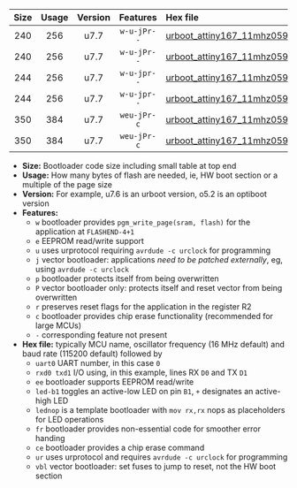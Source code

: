 |Size|Usage|Version|Features|Hex file|
|:-:|:-:|:-:|:-:|:--|
|240|256|u7.7|`w-u-jPr--`|[urboot_attiny167_11mhz0592_115200bps_uart0_rxa0_txa1_led+b1_ur_vbl.hex](https://raw.githubusercontent.com/stefanrueger/urboot.hex/main/mcus/attiny167/fcpu_11mhz0592/115200_bps/urboot_attiny167_11mhz0592_115200bps_uart0_rxa0_txa1_led+b1_ur_vbl.hex)|
|240|256|u7.7|`w-u-jPr--`|[urboot_attiny167_11mhz0592_115200bps_uart0_rxa0_txa1_lednop_ur_vbl.hex](https://raw.githubusercontent.com/stefanrueger/urboot.hex/main/mcus/attiny167/fcpu_11mhz0592/115200_bps/urboot_attiny167_11mhz0592_115200bps_uart0_rxa0_txa1_lednop_ur_vbl.hex)|
|244|256|u7.7|`w-u-jpr--`|[urboot_attiny167_11mhz0592_115200bps_uart0_rxa0_txa1_led+b1_fr_ur_vbl.hex](https://raw.githubusercontent.com/stefanrueger/urboot.hex/main/mcus/attiny167/fcpu_11mhz0592/115200_bps/urboot_attiny167_11mhz0592_115200bps_uart0_rxa0_txa1_led+b1_fr_ur_vbl.hex)|
|244|256|u7.7|`w-u-jpr--`|[urboot_attiny167_11mhz0592_115200bps_uart0_rxa0_txa1_lednop_fr_ur_vbl.hex](https://raw.githubusercontent.com/stefanrueger/urboot.hex/main/mcus/attiny167/fcpu_11mhz0592/115200_bps/urboot_attiny167_11mhz0592_115200bps_uart0_rxa0_txa1_lednop_fr_ur_vbl.hex)|
|350|384|u7.7|`weu-jPr-c`|[urboot_attiny167_11mhz0592_115200bps_uart0_rxa0_txa1_ee_led+b1_fr_ce_ur_vbl.hex](https://raw.githubusercontent.com/stefanrueger/urboot.hex/main/mcus/attiny167/fcpu_11mhz0592/115200_bps/urboot_attiny167_11mhz0592_115200bps_uart0_rxa0_txa1_ee_led+b1_fr_ce_ur_vbl.hex)|
|350|384|u7.7|`weu-jPr-c`|[urboot_attiny167_11mhz0592_115200bps_uart0_rxa0_txa1_ee_lednop_fr_ce_ur_vbl.hex](https://raw.githubusercontent.com/stefanrueger/urboot.hex/main/mcus/attiny167/fcpu_11mhz0592/115200_bps/urboot_attiny167_11mhz0592_115200bps_uart0_rxa0_txa1_ee_lednop_fr_ce_ur_vbl.hex)|

- **Size:** Bootloader code size including small table at top end
- **Usage:** How many bytes of flash are needed, ie, HW boot section or a multiple of the page size
- **Version:** For example, u7.6 is an urboot version, o5.2 is an optiboot version
- **Features:**
  + `w` bootloader provides `pgm_write_page(sram, flash)` for the application at `FLASHEND-4+1`
  + `e` EEPROM read/write support
  + `u` uses urprotocol requiring `avrdude -c urclock` for programming
  + `j` vector bootloader: applications *need to be patched externally*, eg, using `avrdude -c urclock`
  + `p` bootloader protects itself from being overwritten
  + `P` vector bootloader only: protects itself and reset vector from being overwritten
  + `r` preserves reset flags for the application in the register R2
  + `c` bootloader provides chip erase functionality (recommended for large MCUs)
  + `-` corresponding feature not present
- **Hex file:** typically MCU name, oscillator frequency (16 MHz default) and baud rate (115200 default) followed by
  + `uart0` UART number, in this case `0`
  + `rxd0 txd1` I/O using, in this example, lines RX `D0` and TX `D1`
  + `ee` bootloader supports EEPROM read/write
  + `led-b1` toggles an active-low LED on pin `B1`, `+` designates an active-high LED
  + `lednop` is a template bootloader with `mov rx,rx` nops as placeholders for LED operations
  + `fr` bootloader provides non-essential code for smoother error handing
  + `ce` bootloader provides a chip erase command
  + `ur` uses urprotocol and requires `avrdude -c urclock` for programming
  + `vbl` vector bootloader: set fuses to jump to reset, not the HW boot section
